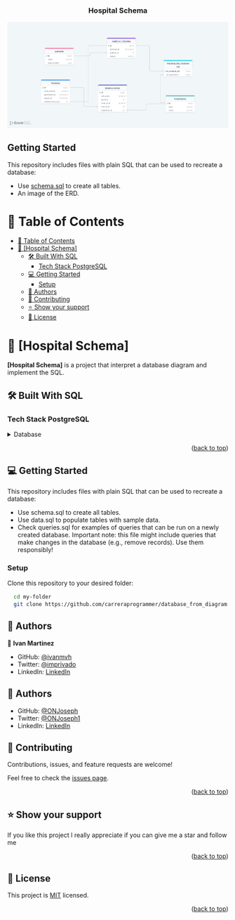 <div align="center">
  <h3><b>Hospital Schema</b></h3>
</div>

<img src="schema.png" alt="schema" height="auto" />
<br/>

## Getting Started

This repository includes files with plain SQL that can be used to recreate a database:

- Use [schema.sql](./schema.sql) to create all tables.
- An image of the ERD.

<a name="readme-top"></a>


# 📗 Table of Contents

- [📗 Table of Contents](#-table-of-contents)
- [📖 \[Hospital Schema\] ](#-hospital-schema-)
  - [🛠 Built With SQL](#-built-with-sql)
    - [Tech Stack PostgreSQL](#tech-stack-postgresql)
  - [💻 Getting Started ](#-getting-started-)
    - [Setup](#setup)
  - [👥 Authors ](#-authors-)
  - [🤝 Contributing ](#-contributing-)
  - [⭐️ Show your support ](#️-show-your-support-)
  - [📝 License ](#-license-)

# 📖 [Hospital Schema] <a name="about-project"></a>

**[Hospital Schema]** is a project that interpret a database diagram and implement the SQL.

## 🛠 Built With <a name="built-with">SQL</a>

### Tech Stack <a name="tech-stack">PostgreSQL</a>

<details>
<summary>Database</summary>
  <ul>
    <li><a href="https://www.postgresql.org/">PostgreSQL</a></li>
  </ul>
</details>


<p align="right">(<a href="#readme-top">back to top</a>)</p>

## 💻 Getting Started <a name="getting-started"></a>

This repository includes files with plain SQL that can be used to recreate a database:

- Use schema.sql to create all tables.
- Use data.sql to populate tables with sample data.
- Check queries.sql for examples of queries that can be run on a newly created database. Important note: this file might include queries that make changes in the database (e.g., remove records). Use them responsibly!


### Setup

Clone this repository to your desired folder:


```sh
  cd my-folder
  git clone https://github.com/carreraprogrammer/database_from_diagram.git
```

## 👥 Authors <a name="authors"></a>

👤 **Ivan Martinez**

- GitHub: [@ivanmvh](https://github.com/ivanmvh)
- Twitter: [@imprivado](https://twitter.com/imprivado)
- LinkedIn: [LinkedIn](https://www.linkedin.com/in/ivan-martinez-von-halle/)

## 👥 Authors <a name="Joseph Ogbole"></a>

- GitHub: [@ONJoseph](https://github.com/ONJoseph)
- Twitter: [@ONJoseph1](https://twitter.com/ONJoseph1)
- LinkedIn: [LinkedIn](https://www.linkedin.com/in/o-n-joseph-ba8425147/)


## 🤝 Contributing <a name="contributing"></a>

Contributions, issues, and feature requests are welcome!

Feel free to check the [issues page](https://github.com/carreraprogrammer/database_from_diagram/issues).

<p align="right">(<a href="#readme-top">back to top</a>)</p>

## ⭐️ Show your support <a name="support"></a>

If you like this project I really appreciate if you can give me a star and follow me

<p align="right">(<a href="#readme-top">back to top</a>)</p>

## 📝 License <a name="license"></a>

This project is [MIT](./LICENSE) licensed.

<p align="right">(<a href="#readme-top">back to top</a>)</p>
